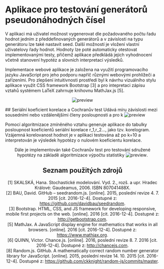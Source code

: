 # Aplikace pro testování generátorů pseudonáhodných čísel
V aplikaci má uživatel možnost vygenerovat dle požadovaného počtu řadu hodnot jedním z předdefinovaných generátorů a v závislosti na typu generátoru lze také nastavit seed. Další možností je vložení vlastní uživatelovy řady hodnot. Hodnoty lze poté automaticky otestovat implementovanými testy, přičemž aplikace předkládá jejich vyhodnocení včetně stanovení hypotéz a slovních interpretací výsledků.

Implementace webové aplikace je založena na využití programovacího jazyku JavaScript pro jeho podporu napříč různými webovými prohlížeči a zařízeními. Pro zlepšení intuitivnosti prostředí byl k návrhu vizuálního stylu aplikace využit CSS framework Bootstrap [3] a pro intepretaci zápisu vztahů systémem LaTeX zahrnuje knihovnu MathJax.js [5].
<p align="center">
<img src="http://imgur.com/IYDm2q8.jpg" alt="preview" />
</p>
## Seriální koeficient korelace a Cochranův test
Udává míru závislosti mezi sousedními nebo vzdálenějšími členy posloupnosti a pro k<n je definován vztahem [1]:
<p align="center">
<img src="http://imgur.com/EIwXVTG.jpg" alt="preview" />
</p>
Pomocí algoritmizace zmíněného vztahu generuje aplikace do tabulky posloupnost koeficientů seriální korelace r_1,r_2…, jako tzv. korelogram. Vzájemná korelovanost hodnot je v aplikaci testována až po k=10 a interpretován je výsledek hypotézy o nulovém koeficientu korelace.

Dále je implementován také Cochranův test pro testování sdružené hypotézy
na základě algoritmizace výpočtu statistiky <img src="http://imgur.com/z5qXgrP.jpg" alt="preview" />.

##	Seznam použitých zdrojů
[1] SKALSKÁ, Hana. Stochastické modelování. Vyd. 2., rozš. a upr. Hradec Králové: Gaudeamus, 2006. ISBN 807041488X.<br />
[2] BAU, David. GitHub – seedrandom.js. [online]. 2015, poslední revize 4. 7. 2015 [cit. 2016-12-4]. Dostupné z: <https://github.com/davidbau/seedrandom>.<br />
[3] Bootstrap. HTML, CSS, and JS framework for developing responsive, mobile first projects on the web. [online]. 2016 [cit. 2016-12-4]. Dostupné z: <http://getbootstrap.com>.<br />
[5] MathJax. A JavaScript display engine for mathematics that works in all browsers. [online]. 2016 [cit. 2016-12-4]. Dostupné z: <https://www.mathjax.org>.<br />
[6] QUINN, Victor. Chance.js. [online]. 2016, poslední revize 8. 7. 2016 [cit. 2016-12-4]. Dostupné z: <http://chancejs.com>.<br />
[8] Random.js. GitHub. A mathematically correct random number generator library for JavaScript. [online]. 2015, poslední revize 14. 10. 2015 [cit. 2016-12-4]. Dostupné z: <https://github.com/ckknight/random-js/commits/master>.
